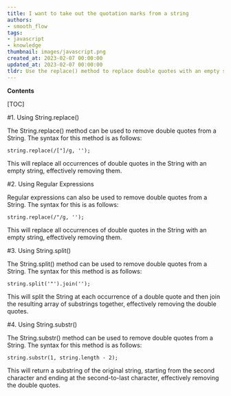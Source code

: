 ```yaml
---
title: I want to take out the quotation marks from a string
authors:
- smooth_flow
tags:
- javascript
- knowledge
thumbnail: images/javascript.png
created_at: 2023-02-07 00:00:00
updated_at: 2023-02-07 00:00:00
tldr: Use the replace() method to replace double quotes with an empty string.
---
```


**Contents**

[TOC]

#1. Using String.replace()

The String.replace() method can be used to remove double quotes from a String. The syntax for this method is as follows:

```
string.replace(/["]/g, '');
```

This will replace all occurrences of double quotes in the String with an empty string, effectively removing them.

#2. Using Regular Expressions

Regular expressions can also be used to remove double quotes from a String. The syntax for this is as follows:

```
string.replace(/"/g, '');
```

This will replace all occurrences of double quotes in the String with an empty string, effectively removing them.

#3. Using String.split()

The String.split() method can be used to remove double quotes from a String. The syntax for this method is as follows:

```
string.split('"').join('');
```

This will split the String at each occurrence of a double quote and then join the resulting array of substrings together, effectively removing the double quotes.

#4. Using String.substr()

The String.substr() method can be used to remove double quotes from a String. The syntax for this method is as follows:

```
string.substr(1, string.length - 2);
```

This will return a substring of the original string, starting from the second character and ending at the second-to-last character, effectively removing the double quotes.
